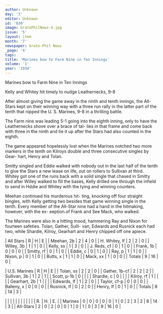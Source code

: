```yaml
---
author: Unknown
day: '3'
editor: Unknown
id: '030'
image: GratePhilNews-4.jpg
issue: '5'
layout: item
month: '7'
newspaper: Grate-Phil News
_page: '4'
tags:
title: 'Marines bow to Farm Nine in Ten Innings'
volume: '1'
year: '1934'
---
```

Marines bow to Farm
Nine in Ten Innings

Kelly and Whitey hit timely to
nudge Leathernecks, 9-8

After almost giving the game away in
the ninth and tenth innings, the All-
Stars kept on their winning way with
a three run rally in the latter part of
the tenth that nipped the U. S. Marines,
9-8 in a thrilling battle.

The Farm nine was leading 5-1 going
into the eighth inning, only to have the
Leathernecks shove over a brace of tal-
lies in that frame and come back with
three in the ninth and tie it up after
the Stars had also counted in the
eighth.

The game appeared hopelessly lost
when the Marines notched two more
markers in the tenth on Kilroys double
and three consecutive singles by Gear-
hart, Henry and Tolan.

Smitty singled and Eddie walked with
nobody out in the last half of the tenth
to give the Stars a new lease on life,
out on rollers to Sullivan at third.
Whitey got one of the runs back with
a solid single that chased in Smitty and
after Willey walked to fill the bases,
Kelly drilled one through the infield to
send in Hddie and Whitey with the
tying and winning counters.

Meehan continued his murderous hit-
ting, knocking off four straight bingles,
with Kelly getting two besides that
game winning single in the tenth. Every
member of the All-Star nine had a hand
in the hitmaking, however, with the ex-
eeption.of Frank and See Mack,
who walked.

The Marines were also in a hitting
mood, hammering Ray and Nixon for
fourteen safeties. Tolan, Gather, Sulli-
van, Edwards and Rusnick each had two,
while Shardie, Kilroy, Gearhart and
Henry chipped off one apiece.

| All Stars     | R | H  | E |
| Meehan, 2b    | 2 | 4  | 0 |
| H. Whitey, lf | 2 | 2  | 0 |
| Willey, 3b    | 1 | 1  | 0 |
| Kelly, ss     | 1 | 3  | 0 |
| J. Reds, cf   | 0 | 1  | 0 |
| Frank, 1b     | 0 | 0  | 0 |
| Smitty, rf    | 0 | 1  | 0 |
| Eddie, c      | 0 | 1  | 0 |
| Ray, p        | 1 | 1  | 0 |
| Nixon, p      | 0 | 1  | 0 |
| Butts, x      | 1 | 1  | 0 |
| Mack, xx      | 1 | 0  | 0 |
| Totals        | 9 | 16 | 0 |

| U.S. Marines  | R | H  | E |
| Tolan, ss     | 2 | 2  | 0 |
| Gather, 1b-cf | 2 | 2  | 2 |
| Sullivan, 3b  | 1 | 2  | 1 |
| Scott, p-1b   | 0 |    |   |
| Shardie, c    | 0 |    |   |
| Kilroy, rf    | 1 |    |   |
| Gearhart, 2b  | 1 |    |   |
| Edwards, lf   | 1 | 2  | 0 |
| Taylor, cf-p  | 0 | 0  | 0 |
| Balleny, x    | 0 | 0  | 0 |
| Rusnick, lf   | 0 | 2  | 0 |
| Henry, lf     | 0 | 1  | 0 |
| Totals        | 8 | 14 | 3 |

|           |   |   |   |   |   |   |   |   |   |   | R. | H. | E. |
| Marines   | 0 | 0 | 0 | 0 | 0 | 1 | 0 | 2 | 3 | 2 | 8  | 14 | 3  |
| All-Stars | 2 | 0 | 2 | 0 | 0 | 1 | 0 | 1 | 0 | 3 | 9  | 16 | 0  |